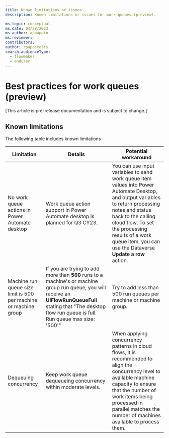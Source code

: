 ```yaml
---
title: Known limitations or issues 
description: Known limitations or issues for work queues (preview).

ms.topic: conceptual
ms.date: 04/28/2023
ms.author: appapaio
ms.reviewer: 
contributors:
author: rpapostolis
search.audienceType: 
  - flowmaker
  - enduser
---
```


# Best practices for work queues  (preview)

[This article is pre-release documentation and is subject to change.]

## Known limitations

The following table includes known limitations

| **Limitation** | **Details** | **Potential workaround**
|-------------------------|-------------------------|-------------------------|
| No work queue actions in Power Automate desktop | Work queue action support in Power Automate desktop is planned for Q3 CY23. | You can use input variables to send work queue item values into Power Automate Desktop, and output variables to return processing notes and status back to the calling cloud flow. To set the processing results of a work queue item, you can use the Dataverse **Update a row** action.
| Machine run queue size limit is 500 per machine or machine group | If you are trying to add more than **500** runs to a machine's or machine group run queue, you will receive an **UIFlowRunQueueFull** stating that "The desktop flow run queue is full. Run queue max size: '500'" | Try to add less than 500 run queues per machine or machine group.
| Dequeuing concurrency | Keep work queue dequeueing concurrency within moderate levels. | When applying concurrency patterns in cloud flows, it is recommended to align the concurrency level to available machine capacity to ensure that the number of work items being processed in parallel matches the number of machines available to process them. |
